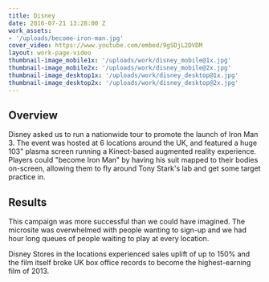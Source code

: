 ```yaml
---
title: Disney
date: 2016-07-21 13:28:00 Z
work_assets:
- '/uploads/become-iron-man.jpg'
cover_video: https://www.youtube.com/embed/9gSDjL2DVDM
layout: work-page-video
thumbnail-image_mobile1x: '/uploads/work/disney_mobile@1x.jpg'
thumbnail-image_mobile2x: '/uploads/work/disney_mobile@2x.jpg'
thumbnail-image_desktop1x: '/uploads/work/disney_desktop@1x.jpg'
thumbnail-image_desktop2x: '/uploads/work/disney_desktop@2x.jpg'
---
```


## Overview
Disney asked us to run a nationwide tour to promote the launch of Iron Man 3. The event was hosted at 6 locations around the UK, and featured a huge 103" plasma screen running a Kinect-based augmented reality experience. Players could "become Iron Man" by having his suit mapped to their bodies on-screen, allowing them to fly around Tony Stark's lab and get some target practice in.

## Results
This campaign was more successful than we could have imagined. The microsite was overwhelmed with people wanting to sign-up and we had hour long queues of people waiting to play at every location.

Disney Stores in the locations experienced sales uplift of up to 150% and the film itself broke UK box office records to become the highest-earning film of 2013.
